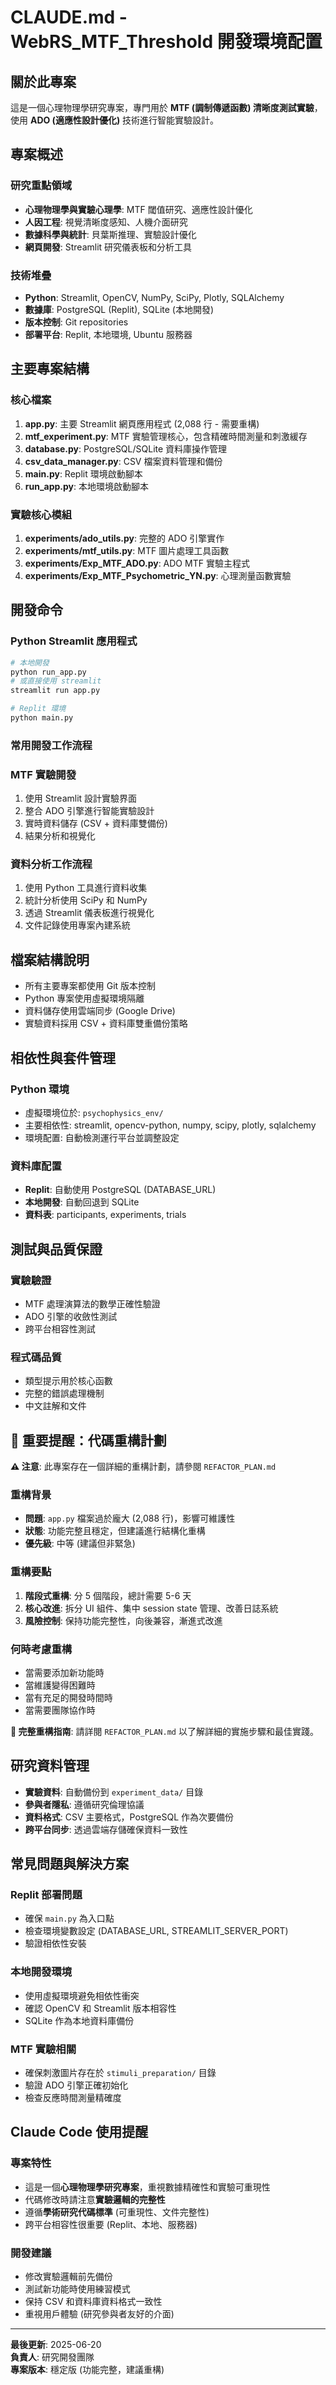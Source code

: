 # CLAUDE.md - WebRS_MTF_Threshold 開發環境配置

## 關於此專案

這是一個心理物理學研究專案，專門用於 **MTF (調制傳遞函數) 清晰度測試實驗**，使用 **ADO (適應性設計優化)** 技術進行智能實驗設計。

## 專案概述

### 研究重點領域
- **心理物理學與實驗心理學**: MTF 閾值研究、適應性設計優化
- **人因工程**: 視覺清晰度感知、人機介面研究
- **數據科學與統計**: 貝葉斯推理、實驗設計優化
- **網頁開發**: Streamlit 研究儀表板和分析工具

### 技術堆疊
- **Python**: Streamlit, OpenCV, NumPy, SciPy, Plotly, SQLAlchemy
- **數據庫**: PostgreSQL (Replit), SQLite (本地開發)
- **版本控制**: Git repositories
- **部署平台**: Replit, 本地環境, Ubuntu 服務器

## 主要專案結構

### 核心檔案
1. **app.py**: 主要 Streamlit 網頁應用程式 (2,088 行 - 需要重構)
2. **mtf_experiment.py**: MTF 實驗管理核心，包含精確時間測量和刺激緩存
3. **database.py**: PostgreSQL/SQLite 資料庫操作管理
4. **csv_data_manager.py**: CSV 檔案資料管理和備份
5. **main.py**: Replit 環境啟動腳本
6. **run_app.py**: 本地環境啟動腳本

### 實驗核心模組
1. **experiments/ado_utils.py**: 完整的 ADO 引擎實作
2. **experiments/mtf_utils.py**: MTF 圖片處理工具函數
3. **experiments/Exp_MTF_ADO.py**: ADO MTF 實驗主程式
4. **experiments/Exp_MTF_Psychometric_YN.py**: 心理測量函數實驗

## 開發命令

### Python Streamlit 應用程式
```bash
# 本地開發
python run_app.py
# 或直接使用 streamlit
streamlit run app.py

# Replit 環境
python main.py
```

### 常用開發工作流程

### MTF 實驗開發
1. 使用 Streamlit 設計實驗界面
2. 整合 ADO 引擎進行智能實驗設計
3. 實時資料儲存 (CSV + 資料庫雙備份)
4. 結果分析和視覺化

### 資料分析工作流程
1. 使用 Python 工具進行資料收集
2. 統計分析使用 SciPy 和 NumPy
3. 透過 Streamlit 儀表板進行視覺化
4. 文件記錄使用專案內建系統

## 檔案結構說明

- 所有主要專案都使用 Git 版本控制
- Python 專案使用虛擬環境隔離
- 資料儲存使用雲端同步 (Google Drive)
- 實驗資料採用 CSV + 資料庫雙重備份策略

## 相依性與套件管理

### Python 環境
- 虛擬環境位於: `psychophysics_env/`
- 主要相依性: streamlit, opencv-python, numpy, scipy, plotly, sqlalchemy
- 環境配置: 自動檢測運行平台並調整設定

### 資料庫配置
- **Replit**: 自動使用 PostgreSQL (DATABASE_URL)
- **本地開發**: 自動回退到 SQLite
- **資料表**: participants, experiments, trials

## 測試與品質保證

### 實驗驗證
- MTF 處理演算法的數學正確性驗證
- ADO 引擎的收斂性測試
- 跨平台相容性測試

### 程式碼品質
- 類型提示用於核心函數
- 完整的錯誤處理機制
- 中文註解和文件

## 🚨 重要提醒：代碼重構計劃

**⚠️ 注意**: 此專案存在一個詳細的重構計劃，請參閱 `REFACTOR_PLAN.md`

### 重構背景
- **問題**: `app.py` 檔案過於龐大 (2,088 行)，影響可維護性
- **狀態**: 功能完整且穩定，但建議進行結構化重構
- **優先級**: 中等 (建議但非緊急)

### 重構要點
1. **階段式重構**: 分 5 個階段，總計需要 5-6 天
2. **核心改進**: 拆分 UI 組件、集中 session state 管理、改善日誌系統
3. **風險控制**: 保持功能完整性，向後兼容，漸進式改進

### 何時考慮重構
- 當需要添加新功能時
- 當維護變得困難時
- 當有充足的開發時間時
- 當需要團隊協作時

**📖 完整重構指南**: 請詳閱 `REFACTOR_PLAN.md` 以了解詳細的實施步驟和最佳實踐。

## 研究資料管理

- **實驗資料**: 自動備份到 `experiment_data/` 目錄
- **參與者隱私**: 遵循研究倫理協議
- **資料格式**: CSV 主要格式，PostgreSQL 作為次要備份
- **跨平台同步**: 透過雲端存儲確保資料一致性

## 常見問題與解決方案

### Replit 部署問題
- 確保 `main.py` 為入口點
- 檢查環境變數設定 (DATABASE_URL, STREAMLIT_SERVER_PORT)
- 驗證相依性安裝

### 本地開發環境
- 使用虛擬環境避免相依性衝突
- 確認 OpenCV 和 Streamlit 版本相容性
- SQLite 作為本地資料庫備份

### MTF 實驗相關
- 確保刺激圖片存在於 `stimuli_preparation/` 目錄
- 驗證 ADO 引擎正確初始化
- 檢查反應時間測量精確度

## Claude Code 使用提醒

### 專案特性
- 這是一個**心理物理學研究專案**，重視數據精確性和實驗可重現性
- 代碼修改時請注意**實驗邏輯的完整性**
- 遵循**學術研究代碼標準** (可重現性、文件完整性)
- 跨平台相容性很重要 (Replit、本地、服務器)

### 開發建議
- 修改實驗邏輯前先備份
- 測試新功能時使用練習模式
- 保持 CSV 和資料庫資料格式一致性
- 重視用戶體驗 (研究參與者友好的介面)

---

**最後更新**: 2025-06-20  
**負責人**: 研究開發團隊  
**專案版本**: 穩定版 (功能完整，建議重構)